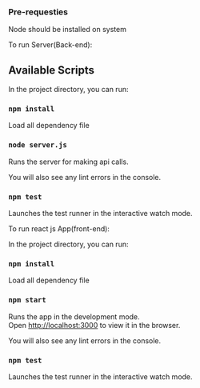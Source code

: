 
### Pre-requesties
Node should be installed on system



To run Server(Back-end): 

## Available Scripts

In the project directory, you can run:

### `npm install`
Load all dependency file


### `node server.js`

Runs the server for making api calls.



You will also see any lint errors in the console.

### `npm test`

Launches the test runner in the interactive watch mode.



To run react js App(front-end): 

In the project directory, you can run:

### `npm install`
Load all dependency file


### `npm start`

Runs the app in the development mode.<br />
Open [http://localhost:3000](http://localhost:3000) to view it in the browser.

You will also see any lint errors in the console.

### `npm test`

Launches the test runner in the interactive watch mode.


